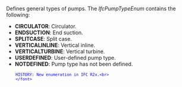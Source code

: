 ﻿Defines general types of pumps. The _IfcPumpTypeEnum_ contains the following:

* **CIRCULATOR**: Circulator.
* **ENDSUCTION**: End suction.
* **SPLITCASE**: Split case.
* **VERTICALINLINE**: Vertical inline.
* **VERTICALTURBINE**: Vertical turbine.
* **USERDEFINED**: User-defined pump type.
* **NOTDEFINED**: Pump type has not been defined.

> <font color="#0000ff" size="-1">
    	HISTORY: New enumeration in IFC R2x.<br>
    	</font>

